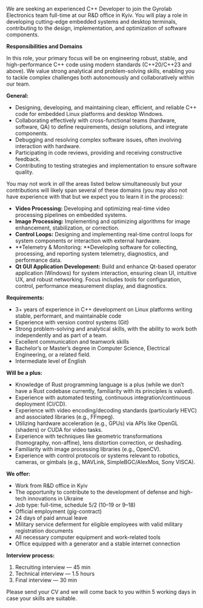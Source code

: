 We are seeking an experienced C++ Developer to join the Gyrolab Electronics
team full-time at our R&D office in Kyiv. You will play a role in developing
cutting-edge embedded systems and desktop terminals, contributing to the
design, implementation, and optimization of software components.

**Responsibilities and Domains**

In this role, your primary focus will be on engineering robust, stable, and
high-performance C++ code using modern standards (C++20/C++23 and above). We
value strong analytical and problem-solving skills, enabling you to tackle
complex challenges both autonomously and collaboratively within our team.

**General:**

  * Designing, developing, and maintaining clean, efficient, and reliable C++ code for embedded Linux platforms and desktop Windows.
  * Collaborating effectively with cross-functional teams (hardware, software, QA) to define requirements, design solutions, and integrate components.
  * Debugging and resolving complex software issues, often involving interaction with hardware.
  * Participating in code reviews, providing and receiving constructive feedback.
  * Contributing to testing strategies and implementation to ensure software quality.

You may not work in  _all_ the areas listed below simultaneously but your
contributions will likely span several of these domains (you may also not have
experience with that but we expect you to learn it in the process):

  * **Video Processing:** Developing and optimizing real-time video processing pipelines on embedded systems.
  * **Image Processing:** Implementing and optimizing algorithms for image enhancement, stabilization, or correction.
  * **Control Loops:** Designing and implementing real-time control loops for system components or interaction with external hardware.
  * **Telemetry & Monitoring: **Developing software for collecting, processing, and reporting system telemetry, diagnostics, and performance data.
  * **Qt GUI Application Development:** Build and enhance Qt-based operator application (Windows) for system interaction, ensuring clean UI, intuitive UX, and robust networking. Focus includes tools for configuration, control, performance measurement display, and diagnostics.

**Requirements:**

  * 3+ years of experience in C++ development on Linux platforms writing stable, performant, and maintainable code
  * Experience with version control systems (Git)
  * Strong problem-solving and analytical skills, with the ability to work both independently and as part of a team.
  * Excellent communication and teamwork skills
  * Bachelor’s or Master’s degree in Computer Science, Electrical Engineering, or a related field.
  * Intermediate level of English

**Will be a plus:**

  * Knowledge of Rust programming language is a plus (while we don’t have a Rust codebase currently, familiarity with its principles is valued).
  * Experience with automated testing, continuous integration/continuous deployment (CI/CD).
  * Experience with video encoding/decoding standards (particularly HEVC) and associated libraries (e.g., FFmpeg).
  * Utilizing hardware acceleration (e.g., GPUs) via APIs like OpenGL (shaders) or CUDA for video tasks.
  * Experience with techniques like geometric transformations (homography, non-affine), lens distortion correction, or deshading.
  * Familiarity with image processing libraries (e.g., OpenCV).
  * Experience with control protocols or systems relevant to robotics, cameras, or gimbals (e.g., MAVLink, SimpleBGC/AlexMos, Sony VISCA).

**We offer:**

  * Work from R&D office in Kyiv
  * The opportunity to contribute to the development of defense and high-tech innovations in Ukraine
  * Job type: full-time, schedule 5/2 (10–19 or 9–18)
  * Official employment (gig-contract)
  * 24 days of paid annual leave 
  * Military service deferment for eligible employees with valid military registration documents
  * All necessary computer equipment and work-related tools
  * Office equipped with a generator and a stable internet connection

**Interview process:**

  1. Recruiting interview — 45 min
  2. Technical interview — 1.5 hours
  3. Final interview — 30 min

Please send your CV and we will come back to you within 5 working days in case
your skills are suitable.